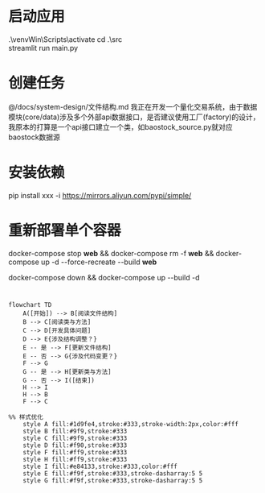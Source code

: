 # 启动应用
.\venvWin\Scripts\activate
cd .\src\
streamlit run main.py


# 创建任务
@/docs/system-design/文件结构.md 我正在开发一个量化交易系统，由于数据模块(core/data)涉及多个外部api数据接口，是否建议使用工厂(factory)的设计，我原本的打算是一个api接口建立一个类，如baostock_source.py就对应baostock数据源


# 安装依赖
pip install xxx -i https://mirrors.aliyun.com/pypi/simple/



# 重新部署单个容器
docker-compose stop **web** && docker-compose rm -f **web** && docker-compose up -d --force-recreate --build **web**

docker-compose down && docker-compose up --build  -d

# 
```mermaid
flowchart TD
    A([开始]) --> B[阅读文件结构]
    B --> C[阅读类与方法]
    C --> D[开发具体问题]
    D --> E{涉及结构调整？}
    E -- 是 --> F[更新文件结构]
    E -- 否 --> G{涉及代码变更？}
    F --> G
    G -- 是 --> H[更新类与方法]
    G -- 否 --> I([结束])
    H --> I
    H --> B
    F --> C

%% 样式优化
    style A fill:#1d9fe4,stroke:#333,stroke-width:2px,color:#fff
    style B fill:#9f9,stroke:#333
    style C fill:#9f9,stroke:#333
    style D fill:#f90,stroke:#333
    style F fill:#ff9,stroke:#333
    style H fill:#ff9,stroke:#333
    style I fill:#e84133,stroke:#333,color:#fff
    style E fill:#f9f,stroke:#333,stroke-dasharray:5 5
    style G fill:#f9f,stroke:#333,stroke-dasharray:5 5
```
